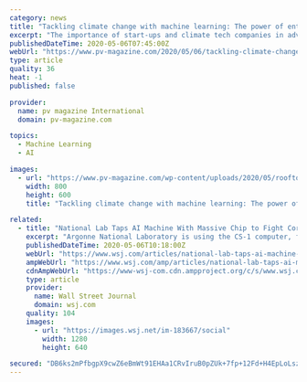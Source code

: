 ```yaml
---
category: news
title: "Tackling climate change with machine learning: The power of entrepreneurship"
excerpt: "The importance of start-ups and climate tech companies in advancing the use of machine learning to combat climate change was emphasized at a recent online workshop."
publishedDateTime: 2020-05-06T07:45:00Z
webUrl: "https://www.pv-magazine.com/2020/05/06/tackling-climate-change-with-machine-learning-the-power-of-entrepreneurship/"
type: article
quality: 36
heat: -1
published: false

provider:
  name: pv magazine International
  domain: pv-magazine.com

topics:
  - Machine Learning
  - AI

images:
  - url: "https://www.pv-magazine.com/wp-content/uploads/2020/05/rooftop-replacement.jpg"
    width: 800
    height: 600
    title: "Tackling climate change with machine learning: The power of entrepreneurship"

related:
  - title: "National Lab Taps AI Machine With Massive Chip to Fight Coronavirus"
    excerpt: "Argonne National Laboratory is using the CS-1 computer, from AI chip startup Cerebras Systems, to run learning models aimed at discovering compounds that can be used in existing or new drugs to help create a vaccine or treatments."
    publishedDateTime: 2020-05-06T10:18:00Z
    webUrl: "https://www.wsj.com/articles/national-lab-taps-ai-machine-with-massive-chip-to-fight-coronavirus-11588757403"
    ampWebUrl: "https://www.wsj.com/amp/articles/national-lab-taps-ai-machine-with-massive-chip-to-fight-coronavirus-11588757403"
    cdnAmpWebUrl: "https://www-wsj-com.cdn.ampproject.org/c/s/www.wsj.com/amp/articles/national-lab-taps-ai-machine-with-massive-chip-to-fight-coronavirus-11588757403"
    type: article
    provider:
      name: Wall Street Journal
      domain: wsj.com
    quality: 104
    images:
      - url: "https://images.wsj.net/im-183667/social"
        width: 1280
        height: 640

secured: "DB6ks2mPfbgpX9cwZ6eBmWt91EHAa1CRvIruB0pZUk+7fp+12Fd+H4EpLoLszoNa31AnHagwgG9H5+n7e3GubF3ArJLMsN8dhmPmltH/M8XrYD814P+1molUpaXjVwYDRXcCvxu6okDS5yAKVx+4ZSuX111KBcBLbu1egcs2EJ0lnopDqo1Fjn9xBsMNu8jw2+I34iAH/flz3XysXqmwXjcXaey/ITWB2U2iJjK982MHKR3CPiSr5KOpD/4jHVSvwBTUu5JekvLtReO+Dl3zWbeSioI1bE6J2rKU+svkCCHuTunwLZq3Z4CVp7BChI95;taVRwhHbmQqTJKkbegHw8A=="
---
```


